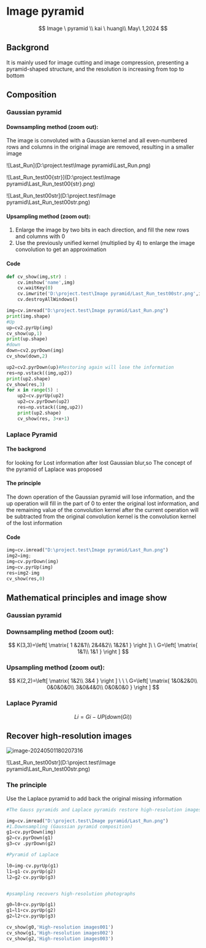 # Image pyramid

$$
Image \ pyramid \\
kai \ huang\\
May\ 1,2024
$$

## Backgrond

It is mainly used for image cutting and image compression, presenting a pyramid-shaped structure, and the resolution is increasing from top to bottom

## Composition

### Gaussian pyramid

#### Downsampling method (zoom out):

The image is convoluted with a Gaussian kernel and all even-numbered rows and columns in the original image are removed, resulting in a smaller image

![Last_Run](D:\project.test\Image pyramid\Last_Run.png)

![Last_Run_test00{str}](D:\project.test\Image pyramid\Last_Run_test00{str}.png)

![Last_Run_test00str](D:\project.test\Image pyramid\Last_Run_test00str.png)

#### Upsampling method (zoom out):

1. Enlarge the image by two bits in each direction, and fill the new rows and columns with 0 
2. Use the previously unified kernel (multiplied by 4) to enlarge the image convolution to get an approximation

#### Code

```python
def cv_show(img,str) :
    cv.imshow('name',img)
    cv.waitKey(0)
    cv.imwrite('D:\project.test\Image pyramid/Last_Run_test00str.png',img)
    cv.destroyAllWindows()

img=cv.imread("D:\project.test\Image pyramid/Last_Run.png")
print(img.shape)
#Up
up=cv2.pyrUp(img)
cv_show(up,1)
print(up.shape)
#down
down=cv2.pyrDown(img)
cv_show(down,2)

up2=cv2.pyrDown(up)#Restoring again will lose the information
res=np.vstack((img,up2))
print(up2.shape)
cv_show(res,3)
for x in range(5) :
    up2=cv.pyrUp(up2)
    up2=cv.pyrDown(up2)
    res=np.vstack((img,up2))
    print(up2.shape)
    cv_show(res, 3+x+1)

```

### Laplace Pyramid

#### The backgrond

for looking for Lost information after lost Gaussian blur,so The concept of the pyramid of Laplace was proposed

#### The principle

The down operation of the Gaussian pyramid will lose information, and the up operation will fill in the part of 0 to enter the original lost information, and the remaining value of the convolution kernel after the current operation will be subtracted from the original convolution kernel is the convolution kernel of the lost information

#### Code

```python
img=cv.imread("D:\project.test\Image pyramid/Last_Run.png")
img2=img;
img=cv.pyrDown(img)
img=cv.pyrUp(img)
res=img2-img
cv_show(res,0)
```

## Mathematical principles and image show

### Gaussian pyramid

### Downsampling method (zoom out):

$$
K(3,3)=\left[
\matrix{
1 &2&1\\
2&4&2\\
1&2&1
} 
\right ]\ \  G=\left[
\matrix{
1&1\\
1&1
} 
\right ]
$$

### Upsampling method (zoom out):

$$
K(2,2)=\left[
\matrix{
1&2\\
3&4
} 
\right ] \ \ \ G=\left[
\matrix{
1&0&2&0\\
0&0&0&0\\
3&0&4&0\\
0&0&0&0
} 
\right ]
$$



### Laplace Pyramid

$$
Li=Gi-UP(down(Gi)) 
$$

## Recover high-resolution images

![image-20240501180207316](C:\Users\黄凯\AppData\Roaming\Typora\typora-user-images\image-20240501180207316.png)

![Last_Run_test00str](D:\project.test\Image pyramid\Last_Run_test00str.png)

### The principle

Use the Laplace pyramid to add back the original missing information   

```python
#The Gauss pyramids and Laplace pyramids restore high-resolution images

img=cv.imread("D:\project.test\Image pyramid/Last_Run.png")
#1.Downsampling (Gaussian pyramid composition)
g1=cv.pyrDown(img)
g2=cv.pyrDown(g1)
g3=cv .pyrDown(g2)

#Pyramid of Laplace

l0=img-cv.pyrUp(g1)
l1=g1-cv.pyrUp(g2)
l2=g2-cv.pyrUp(g3)


#psampling recovers high-resolution photographs

g0=l0+cv.pyrUp(g1)
g1=l1+cv.pyrUp(g2)
g2=l2+cv.pyrUp(g3)

cv_show(g0,'High-resolution images001')
cv_show(g1,'High-resolution images002')
cv_show(g2,'High-resolution images003')
```